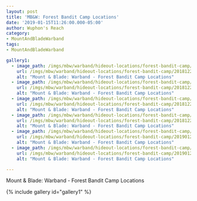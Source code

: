 ```yaml
---
layout: post
title: 'MB&W: Forest Bandit Camp Locations'
date: '2019-01-15T11:26:00.000-05:00'
author: Wuphon's Reach
category:
- MountAndBladeWarband
tags:
- MountAndBladeWarband

gallery1:
  - image_path: /imgs/mbw/warband/hideout-locations/forest-bandit-camp/20181227075137_1.jpg
    url: /imgs/mbw/warband/hideout-locations/forest-bandit-camp/20181227075137_1.jpg
    alt: "Mount & Blade: Warband - Forest Bandit Camp Locations"
  - image_path: /imgs/mbw/warband/hideout-locations/forest-bandit-camp/20181228083541_1.jpg
    url: /imgs/mbw/warband/hideout-locations/forest-bandit-camp/20181228083541_1.jpg
    alt: "Mount & Blade: Warband - Forest Bandit Camp Locations"
  - image_path: /imgs/mbw/warband/hideout-locations/forest-bandit-camp/20181228214824_1.jpg
    url: /imgs/mbw/warband/hideout-locations/forest-bandit-camp/20181228214824_1.jpg
    alt: "Mount & Blade: Warband - Forest Bandit Camp Locations"
  - image_path: /imgs/mbw/warband/hideout-locations/forest-bandit-camp/20181229083343_1.jpg
    url: /imgs/mbw/warband/hideout-locations/forest-bandit-camp/20181229083343_1.jpg
    alt: "Mount & Blade: Warband - Forest Bandit Camp Locations"
  - image_path: /imgs/mbw/warband/hideout-locations/forest-bandit-camp/20190121163219_1.jpg
    url: /imgs/mbw/warband/hideout-locations/forest-bandit-camp/20190121163219_1.jpg
    alt: "Mount & Blade: Warband - Forest Bandit Camp Locations"
  - image_path: /imgs/mbw/warband/hideout-locations/forest-bandit-camp/20190123041852_1.jpg
    url: /imgs/mbw/warband/hideout-locations/forest-bandit-camp/20190123041852_1.jpg
    alt: "Mount & Blade: Warband - Forest Bandit Camp Locations"

---
```


Mount & Blade: Warband - Forest Bandit Camp Locations

{% include gallery id="gallery1" %}
